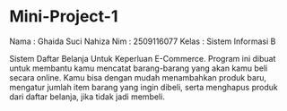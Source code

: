 # Mini-Project-1

Nama : Ghaida Suci Nahiza
Nim : 2509116077
Kelas : Sistem Informasi B

Sistem Daftar Belanja Untuk Keperluan E-Commerce.
Program ini dibuat untuk membantu kamu mencatat barang-barang yang akan kamu beli secara online. Kamu bisa dengan mudah menambahkan produk baru, mengatur jumlah item barang yang ingin dibeli, serta menghapus produk dari daftar belanja, jika tidak jadi membeli. 
